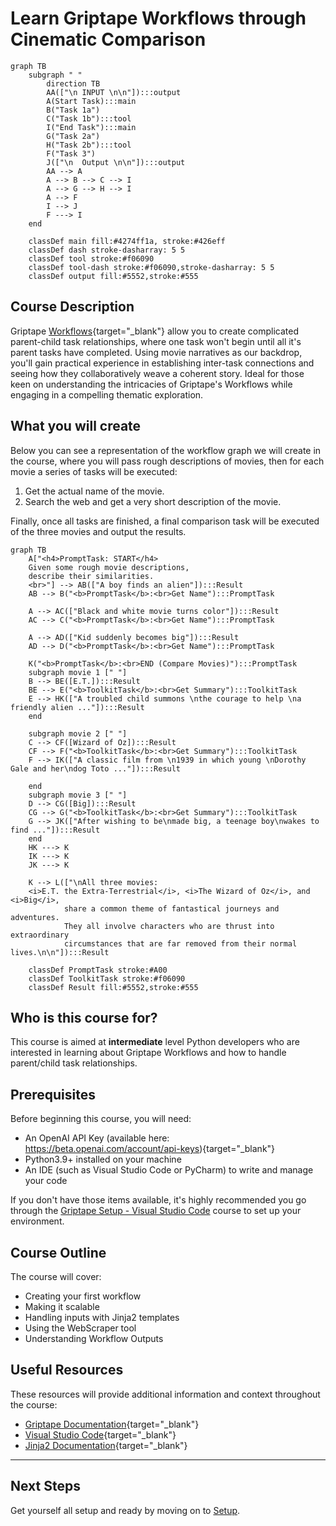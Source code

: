 # Learn Griptape Workflows through Cinematic Comparison

``` mermaid
graph TB
    subgraph " "
        direction TB
        AA(["\n INPUT \n\n"]):::output
        A(Start Task):::main 
        B("Task 1a")
        C("Task 1b"):::tool
        I("End Task"):::main
        G("Task 2a")
        H("Task 2b"):::tool
        F("Task 3")
        J(["\n  Output \n\n"]):::output
        AA --> A
        A --> B --> C --> I
        A --> G --> H --> I
        A --> F
        I --> J
        F ---> I
    end

    classDef main fill:#4274ff1a, stroke:#426eff
    classDef dash stroke-dasharray: 5 5
    classDef tool stroke:#f06090
    classDef tool-dash stroke:#f06090,stroke-dasharray: 5 5
    classDef output fill:#5552,stroke:#555

```

## Course Description
Griptape [Workflows](https://docs.griptape.ai/en/latest/griptape-framework/structures/workflows/){target="_blank"} allow you to create complicated parent-child task relationships, where one task won't begin until all it's parent tasks have completed. Using movie narratives as our backdrop, you'll gain practical experience in establishing inter-task connections and seeing how they collaboratively weave a coherent story. Ideal for those keen on understanding the intricacies of Griptape's Workflows while engaging in a compelling thematic exploration.
## What you will create
Below you can see a representation of the workflow graph we will create in the course, where you will pass rough descriptions of movies, then for each movie a series of tasks will be executed:

1. Get the actual name of the movie.
2. Search the web and get a very short description of the movie.
    
Finally, once all tasks are finished, a final comparison task will be executed of the three movies and output the results.


``` mermaid
graph TB
    A["<h4>PromptTask: START</h4>
    Given some rough movie descriptions,
    describe their similarities.
    <br>"] --> AB(["A boy finds an alien"]):::Result
    AB --> B("<b>PromptTask</b>:<br>Get Name"):::PromptTask
    
    A --> AC(["Black and white movie turns color"]):::Result
    AC --> C("<b>PromptTask</b>:<br>Get Name"):::PromptTask

    A --> AD(["Kid suddenly becomes big"]):::Result
    AD --> D("<b>PromptTask</b>:<br>Get Name"):::PromptTask

    K("<b>PromptTask</b>:<br>END (Compare Movies)"):::PromptTask
    subgraph movie 1 [" "]
    B --> BE([E.T.]):::Result
    BE --> E("<b>ToolkitTask</b>:<br>Get Summary"):::ToolkitTask
    E --> HK(["A troubled child summons \nthe courage to help \na friendly alien ..."]):::Result
    end

    subgraph movie 2 [" "]
    C --> CF([Wizard of Oz]):::Result
    CF --> F("<b>ToolkitTask</b>:<br>Get Summary"):::ToolkitTask
    F --> IK(["A classic film from \n1939 in which young \nDorothy Gale and her\ndog Toto ..."]):::Result

    end
    subgraph movie 3 [" "]
    D --> CG([Big]):::Result
    CG --> G("<b>ToolkitTask</b>:<br>Get Summary"):::ToolkitTask
    G --> JK(["After wishing to be\nmade big, a teenage boy\nwakes to find ..."]):::Result
    end
    HK ---> K
    IK ---> K
    JK ---> K

    K --> L(["\nAll three movies:
    <i>E.T. the Extra-Terrestrial</i>, <i>The Wizard of Oz</i>, and <i>Big</i>, 
            share a common theme of fantastical journeys and adventures.    
            They all involve characters who are thrust into extraordinary 
            circumstances that are far removed from their normal lives.\n\n"]):::Result

    classDef PromptTask stroke:#A00
    classDef ToolkitTask stroke:#f06090
    classDef Result fill:#5552,stroke:#555

```

## Who is this course for?
This course is aimed at **intermediate** level Python developers who are interested in learning about Griptape Workflows and how to handle parent/child task relationships. 

## Prerequisites
Before beginning this course, you will need:

- An OpenAI API Key (available here: https://beta.openai.com/account/api-keys){target="_blank"}
- Python3.9+ installed on your machine
- An IDE (such as Visual Studio Code or PyCharm) to write and manage your code

If you don't have those items available, it's highly recommended you go through the [Griptape Setup - Visual Studio Code](../../setup/index.md) course to set up your environment.

## Course Outline
The course will cover:

* Creating your first workflow
* Making it scalable
* Handling inputs with Jinja2 templates
* Using the WebScraper tool
* Understanding Workflow Outputs

## Useful Resources
These resources will provide additional information and context throughout the course:

- [Griptape Documentation](https://github.com/griptape-ai/griptape){target="_blank"}
- [Visual Studio Code](https://code.visualstudio.com/){target="_blank"}
- [Jinja2 Documentation](https://jinja.palletsprojects.com/en/3.1.x/){target="_blank"}


---
## Next Steps

Get yourself all setup and ready by moving on to [Setup](01_setup.md).